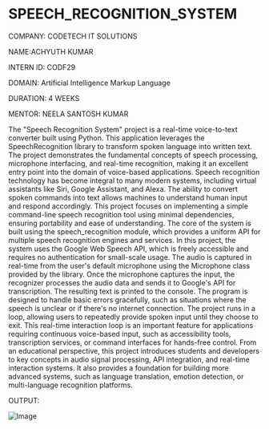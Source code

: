 # SPEECH_RECOGNITION_SYSTEM
COMPANY: CODETECH IT SOLUTIONS

NAME:ACHYUTH KUMAR

INTERN ID: CODF29

DOMAIN: Artificial Intelligence Markup Language

DURATION: 4 WEEKS

MENTOR: NEELA SANTOSH KUMAR

The "Speech Recognition System" project is a real-time voice-to-text converter built using Python. This application leverages the SpeechRecognition library to transform spoken language into written text. The project demonstrates the fundamental concepts of speech processing, microphone interfacing, and real-time recognition, making it an excellent entry point into the domain of voice-based applications. Speech recognition technology has become integral to many modern systems, including virtual assistants like Siri, Google Assistant, and Alexa. The ability to convert spoken commands into text allows machines to understand human input and respond accordingly. This project focuses on implementing a simple command-line speech recognition tool using minimal dependencies, ensuring portability and ease of understanding. The core of the system is built using the speech_recognition module, which provides a uniform API for multiple speech recognition engines and services. In this project, the system uses the Google Web Speech API, which is freely accessible and requires no authentication for small-scale usage. The audio is captured in real-time from the user's default microphone using the Microphone class provided by the library. Once the microphone captures the input, the recognizer processes the audio data and sends it to Google's API for transcription. The resulting text is printed to the console. The program is designed to handle basic errors gracefully, such as situations where the speech is unclear or if there's no internet connection. The project runs in a loop, allowing users to repeatedly provide spoken input until they choose to exit. This real-time interaction loop is an important feature for applications requiring continuous voice-based input, such as accessibility tools, transcription services, or command interfaces for hands-free control. From an educational perspective, this project introduces students and developers to key concepts in audio signal processing, API integration, and real-time interaction systems. It also provides a foundation for building more advanced systems, such as language translation, emotion detection, or multi-language recognition platforms.

OUTPUT:



![Image](https://github.com/user-attachments/assets/d57a0cad-db03-4cc0-bdf2-2d49074a7280)
